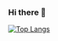 ### Hi there 👋
[![Top Langs](https://github-readme-stats.vercel.app/api/top-langs/?username=Cheremis88&layout=compact)](https://github.com/Cheremis88/github-readme-stats)
<!--
**Cheremis88/cheremis88** is a ✨ _special_ ✨ repository because its `README.md` (this file) appears on your GitHub profile.

Here are some ideas to get you started:

- 🔭 I’m currently working on ...
- 🌱 I’m currently learning ...
- 👯 I’m looking to collaborate on ...
- 🤔 I’m looking for help with ...
- 💬 Ask me about ...
- 📫 How to reach me: ...
- 😄 Pronouns: ...
- ⚡ Fun fact: ...
-->
